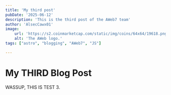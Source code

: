 ```yaml
---
title: 'My third post'
pubDate: '2025-06-12'
description: 'This is the third post of the AWeb7 team'
author: 'AlsecCawx01'
image:
    url: 'https://s2.coinmarketcap.com/static/img/coins/64x64/19618.png'
    alt: 'The AWeb logo.'
tags: ["astro", "blogging", "AWeb7", "JS"]

---
```

# My THIRD Blog Post
WASSUP, THIS IS TEST 3.
